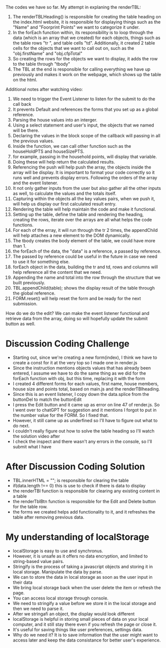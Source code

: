 The codes we have so far.
My attempt in explaning the  renderTBL:
1. The renderTBLHeading() is responsible for creating the table heading on the index.html website, it is responsible for displaying things such as the "Name" and "Foorprint Points" we want to categorize it under.
2. In the forEach function within, its responsibility is to loop through the data (which is an array that we created) for each objects, things such as the table rows "tr
", and table cells "td". Additionally, it created 2 table cells for the objects that we want to call out on, such as the "obj.firstName" and "obj.cfpTotal"
3. So creating the rows for the objects we want to display, it adds the row to the table through "tbody" 
4. The TBL at the end is responsible for calling everything we have up previously and makes it work on the webpage, which shows up the table on the html. 

Additional notes after watching video: 
1. We need to trigger the Event Listener to listen for the submit to do the call back
2. It prevents Default and references the forms that you set up as a global reference. 
3. Parsing the house values into an interger. 
4. Using a select statement and user's input, the objects that we named will be there. 
5. Declaring the values in the block scope of the callback will passing in all the previous values. 
6. Inside the function, we can call other function such as the houseHoldPTS and houseSizePTS. 
7. for example, passing in the household points, will display that variable.
8. Doing these will help return the calculated results. 
9. Referencing the push will help push the array, the objects inside the array will be display. It is important to format your code correctly so it runs well and prevents display errors. Following the orders of the array and the event listener. 
10. It not only gather inputs from the user but also gather all the other inputs as well, to calculate the values and the totals itself. 
11. Capturing within the objects all the key values pairs, when we push it, will help us display our first calculated result entry. 
12. Rendering the table will help maintain the code and make it functional. 
13. Setting up the table, define the table and rendering the heading, creating the rows, iterate over the arrays are all what helps the code functions. 
14. For each of the erray, it will run through the tr 2 times, the appendChild will help attaches a new element to the DOM dynamically. 
15. The tbody creates the body element of the table, we could have more than 1. 
16. the forEach of the data, the "data" is a reference, a passed by reference. 
17. The passed by reference could be useful in the future in case we need to use it for something else. 
18. forEach object in the data, building the tr and td, rows and columns will help reference all the content that we need. 
19. Appending the name and total into the row through the structure that we built previously. 
20. TBL.appendChild(table); shows the display result of the table through the global reference. 
21. FORM.reset() will help reset the form and be ready for the next submission. 

 How do we do the edit?
We can make the event listener functional and retrieve data from the array, doing so will hopefully update the submit button as well. 

# Discussion Coding Challenge
- Starting out, since we're creating a new form(index), I think we have to create a const for it at the very top so I made one in render.js
- Since the instruction mentions objects values that has already been entered, I assume we have to do the same thing as we did for the forEach function with obj, but this time, replacing it with the form
- I created 4 different forms for each values, first name, house members, house size and points total, based on main.js and the renderTBlheading. 
- Since this is an event listener, I copy down the data.splice from the buttonDel to match the buttonEdit
- I press the Edit button and it came up as error on line 47 of render.js. So I went over to chatGPT for suggestion and it mentions I forgot to put in the number value for the FORM. So I fixed that.
- However, it still came up as underfined so I'll have to figure out what to do next.
- I couldn't really figure out how to solve the table heading so I'll watch the solution video after
- I check the inspect and there wasn't any errors in the console, so I'll submit what I have 

# After Discussion Coding Solution
- TBL.innerHTML = ""; is responsible for clearing the table
- if(data.length !== 0) this is use to check if there is data to display
- the renderTBl function is responsible for clearing any existing content in a table
- the renderTblBtn function is responsible for the Edit and Delete button for the table row.
- the forms we created helps add functionality to it, and it refreshes the table after removing previous data. 

# My understanding of localStorage
- localStorage is easy to use and synchronus.
- However, it is unsafe as it offers no data encryption, and limited to string-based value pairs. 
- Stringify is the process of taking a javascript objects and storing it in local storage. Manipulate the data by parse. 
- We can to store the data in local storage as soon as the user input in their data
- We bring local storage back when the user delete the item or refresh the page. 
- You can access local storage through console.
- We need to stringify a value before we store it in the local storage and then we need to parse it. 
- After we stringafi an object, the display would look different
- localStorage is helpful in storing small pieces of data on your local computer, and it still stay there even if you refresh the page or close it.
- It's useful for saving things like user preferences, settings data.
- Why do we need it? It is to save information that the user might want to access later and keep the data consistance for better user's experience. 

